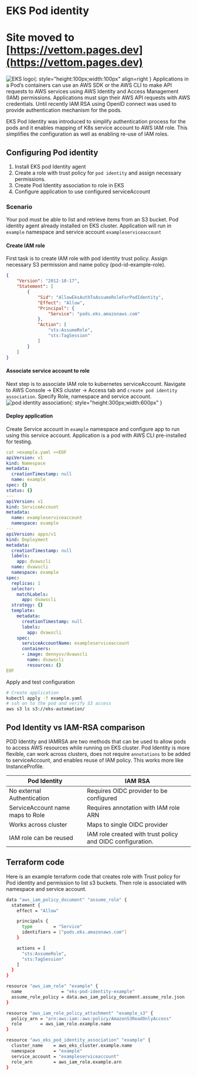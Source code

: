 # EKS Pod identity
# Site moved to [https://vettom.pages.dev](https://vettom.pages.dev)
![EKS logo ](https://vettom-images.s3.eu-west-1.amazonaws.com/aws/eks_logo.jpg){: style="height:100px;width:100px" align=right }
Applications in a Pod’s containers can use an AWS SDK or the AWS CLI to make API requests to AWS services using AWS Identity and Access Management (IAM) permissions. Applications must sign their AWS API requests with AWS credentials. Until recently IAM RSA using OpenID connect was used to provide authentication mechanism for the pods. 

EKS Pod Identity was introduced to simplify authentication process for the pods and it enables mapping of K8s service account to AWS IAM role. This simplifies the configuration as well as enabling re-use of IAM roles.

## Configuring Pod identity
1. Install EKS pod Identity agent
2. Create a role with trust policy for `pod identity` and assign necessary permissions.
3. Create Pod Identity association to role in EKS
4. Configure application to use configured serviceAccount

### Scenario
Your pod must be able to list and retrieve items from an S3 bucket. Pod identity agent already installed on EKS cluster. Application will run in `example` namespace and service account `exampleserviceaccount`

#### Create IAM role
First task is to create IAM role with pod identity trust policy. Assign necessary S3 permission and name policy (pod-id-example-role). 
```json
{
    "Version": "2012-10-17",
    "Statement": [
        {
            "Sid": "AllowEksAuthToAssumeRoleForPodIdentity",
            "Effect": "Allow",
            "Principal": {
                "Service": "pods.eks.amazonaws.com"
            },
            "Action": [
                "sts:AssumeRole",
                "sts:TagSession"
            ]
        }
    ]
}
```
#### Associate service account to role
Next step is to associate IAM role to kubernetes serviceAccount. Navigate to AWS Console -> EKS cluster -> Access tab and `create pod identity association`. Specify Role, namespace and service account.
![pod identity association](https://vettom-images.s3.eu-west-1.amazonaws.com/aws/podid-associate.png){: style="height:300px;width:600px" }

#### Deploy application
Create Service account in `example` namespace and configure app to run using this service account. Application is a pod with AWS CLI pre-installed for testing.

```yaml
cat >example.yaml <<EOF
apiVersion: v1
kind: Namespace
metadata:
  creationTimestamp: null
  name: example
spec: {}
status: {}
---
apiVersion: v1
kind: ServiceAccount
metadata:
  name: exampleserviceaccount
  namespace: example
---
apiVersion: apps/v1
kind: Deployment
metadata:
  creationTimestamp: null
  labels:
    app: dvawscli
  name: dvawscli
  namespace: example
spec:
  replicas: 1
  selector:
    matchLabels:
      app: dvawscli
  strategy: {}
  template:
    metadata:
      creationTimestamp: null
      labels:
        app: dvawscli
    spec:
      serviceAccountName: exampleserviceaccount
      containers:
      - image: dennysv/dvawscli
        name: dvawscli
        resources: {}
EOF
```
Apply and test configuration
```bash
# Create application
kubectl apply -f example.yaml
# ssh on to the pod and verify S3 access
aws s3 ls s3://eks-automation/
```

## Pod Identity vs IAM-RSA comparison
POD Identity and IAMRSA are two methods that can be used to allow pods to access AWS resources while running on EKS cluster. Pod Identity is more flexible, can work across clusters, does not require `annotations` to be added to serviceAccount, and enables reuse of IAM policy. This works more like InstanceProfile.

|Pod Identity |IAM RSA|
|-------------------------| ------------------------------------------------|
|No external Authentication |Requires OIDC provider to be configured|
|ServiceAccount name maps to Role|Requires annotation with IAM role ARN|
|Works across cluster |Maps to single OIDC provider |
|IAM role can be reused|IAM role created with trust policy and OIDC configuration. |

## Terraform code 
Here is an example terraform code that creates role with Trust policy for Pod identity and permission to list s3 buckets. Then role is  associated with namespace and service account.

```bash
data "aws_iam_policy_document" "assume_role" {
  statement {
    effect = "Allow"

    principals {
      type        = "Service"
      identifiers = ["pods.eks.amazonaws.com"]
    }

    actions = [
      "sts:AssumeRole",
      "sts:TagSession"
    ]
  }
}

resource "aws_iam_role" "example" {
  name               = "eks-pod-identity-example"
  assume_role_policy = data.aws_iam_policy_document.assume_role.json
}

resource "aws_iam_role_policy_attachment" "example_s3" {
  policy_arn = "arn:aws:iam::aws:policy/AmazonS3ReadOnlyAccess"
  role       = aws_iam_role.example.name
}

resource "aws_eks_pod_identity_association" "example" {
  cluster_name    = aws_eks_cluster.example.name
  namespace       = "example"
  service_account = "exampleserviceaccount"
  role_arn        = aws_iam_role.example.arn
}
```